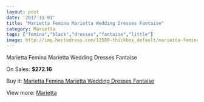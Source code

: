 ```yaml
---
layout: post
date: '2017-11-01'
title: "Marietta Femina Marietta Wedding Dresses Fantaise"
category: Marietta
tags: ["femina","black","dresses","fantaise","little"]
image: http://img.hectodress.com/13580-thickbox_default/marietta-femina-marietta-wedding-dresses-fantaise.jpg
---
```

Marietta Femina Marietta Wedding Dresses Fantaise

On Sales: **$272.16**
<a href="https://www.hectodress.com/marietta/6568-marietta-femina-marietta-wedding-dresses-fantaise.html"><amp-img layout="responsive" width="600" height="600" src="//img.hectodress.com/13580-thickbox_default/marietta-femina-marietta-wedding-dresses-fantaise.jpg" alt="Marietta Femina Marietta Wedding Dresses Fantaise 0" /></a>

Buy it: [Marietta Femina Marietta Wedding Dresses Fantaise](https://www.hectodress.com/marietta/6568-marietta-femina-marietta-wedding-dresses-fantaise.html "Marietta Femina Marietta Wedding Dresses Fantaise")

View more: [Marietta](https://www.hectodress.com/112-marietta "Marietta")